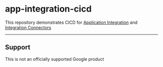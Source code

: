 # app-integration-cicd

This repository demonstrates CICD for [Application Integration](https://cloud.google.com/application-integration/docs) and [Integration Connectors](https://cloud.google.com/integration-connectors/docs)

---
## Support
This is not an officially supported Google product